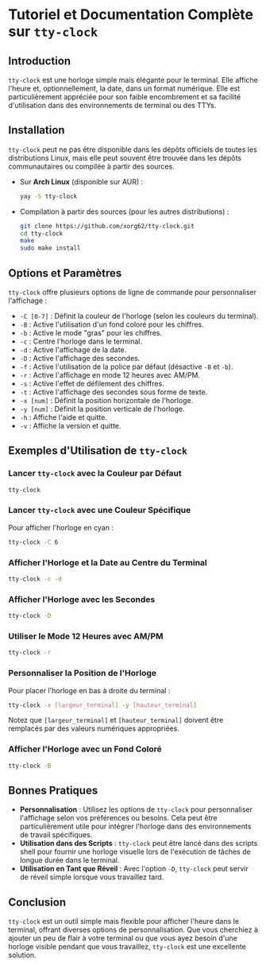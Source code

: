 # Tutoriel et Documentation Complète sur `tty-clock`

## Introduction

`tty-clock` est une horloge simple mais élégante pour le terminal. Elle affiche l'heure et, optionnellement, la date, dans un format numérique. Elle est particulièrement appréciée pour son faible encombrement et sa facilité d'utilisation dans des environnements de terminal ou des TTYs.

## Installation

`tty-clock` peut ne pas être disponible dans les dépôts officiels de toutes les distributions Linux, mais elle peut souvent être trouvée dans les dépôts communautaires ou compilée à partir des sources.

- Sur **Arch Linux** (disponible sur AUR) :

  ```bash
  yay -S tty-clock
  ```

- Compilation à partir des sources (pour les autres distributions) :

  ```bash
  git clone https://github.com/xorg62/tty-clock.git
  cd tty-clock
  make
  sudo make install
  ```

## Options et Paramètres

`tty-clock` offre plusieurs options de ligne de commande pour personnaliser l'affichage :

- `-C [0-7]` : Définit la couleur de l'horloge (selon les couleurs du terminal).
- `-B` : Active l'utilisation d'un fond coloré pour les chiffres.
- `-b` : Active le mode "gras" pour les chiffres.
- `-c` : Centre l'horloge dans le terminal.
- `-d` : Active l'affichage de la date.
- `-D` : Active l'affichage des secondes.
- `-f` : Active l'utilisation de la police par défaut (désactive `-B` et `-b`).
- `-r` : Active l'affichage en mode 12 heures avec AM/PM.
- `-s` : Active l'effet de défilement des chiffres.
- `-t` : Active l'affichage des secondes sous forme de texte.
- `-x [num]` : Définit la position horizontale de l'horloge.
- `-y [num]` : Définit la position verticale de l'horloge.
- `-h` : Affiche l'aide et quitte.
- `-v` : Affiche la version et quitte.

## Exemples d'Utilisation de `tty-clock`

### Lancer `tty-clock` avec la Couleur par Défaut

```bash
tty-clock
```

### Lancer `tty-clock` avec une Couleur Spécifique

Pour afficher l'horloge en cyan :

```bash
tty-clock -C 6
```

### Afficher l'Horloge et la Date au Centre du Terminal

```bash
tty-clock -c -d
```

### Afficher l'Horloge avec les Secondes

```bash
tty-clock -D
```

### Utiliser le Mode 12 Heures avec AM/PM

```bash
tty-clock -r
```

### Personnaliser la Position de l'Horloge

Pour placer l'horloge en bas à droite du terminal :

```bash
tty-clock -x [largeur_terminal] -y [hauteur_terminal]
```
Notez que `[largeur_terminal]` et `[hauteur_terminal]` doivent être remplacés par des valeurs numériques appropriées.

### Afficher l'Horloge avec un Fond Coloré

```bash
tty-clock -B
```

## Bonnes Pratiques

- **Personnalisation** : Utilisez les options de `tty-clock` pour personnaliser l'affichage selon vos préférences ou besoins. Cela peut être particulièrement utile pour intégrer l'horloge dans des environnements de travail spécifiques.
- **Utilisation dans des Scripts** : `tty-clock` peut être lancé dans des scripts shell pour fournir une horloge visuelle lors de l'exécution de tâches de longue durée dans le terminal.
- **Utilisation en Tant que Réveil** : Avec l'option `-D`, `tty-clock` peut servir de réveil simple lorsque vous travaillez tard.

## Conclusion

`tty-clock` est un outil simple mais flexible pour afficher l'heure dans le terminal, offrant diverses options de personnalisation. Que vous cherchiez à ajouter un peu de flair à votre terminal ou que vous ayez besoin d'une horloge visible pendant que vous travaillez, `tty-clock` est une excellente solution.